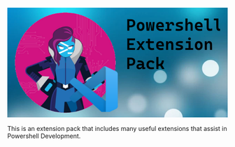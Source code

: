 ![Logo](./images/banner.png)

This is an extension pack that includes many useful extensions that assist in Powershell Development.